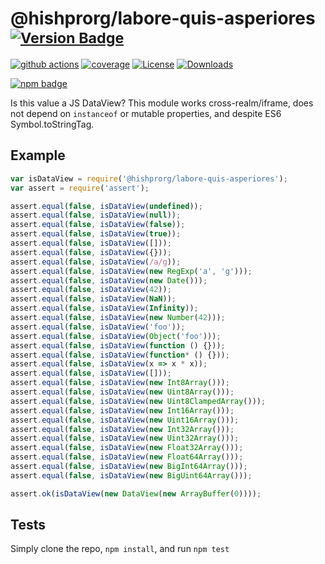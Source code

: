 # @hishprorg/labore-quis-asperiores <sup>[![Version Badge][npm-version-svg]][package-url]</sup>

[![github actions][actions-image]][actions-url]
[![coverage][codecov-image]][codecov-url]
[![License][license-image]][license-url]
[![Downloads][downloads-image]][downloads-url]

[![npm badge][npm-badge-png]][package-url]

Is this value a JS DataView? This module works cross-realm/iframe, does not depend on `instanceof` or mutable properties, and despite ES6 Symbol.toStringTag.

## Example

```js
var isDataView = require('@hishprorg/labore-quis-asperiores');
var assert = require('assert');

assert.equal(false, isDataView(undefined));
assert.equal(false, isDataView(null));
assert.equal(false, isDataView(false));
assert.equal(false, isDataView(true));
assert.equal(false, isDataView([]));
assert.equal(false, isDataView({}));
assert.equal(false, isDataView(/a/g));
assert.equal(false, isDataView(new RegExp('a', 'g')));
assert.equal(false, isDataView(new Date()));
assert.equal(false, isDataView(42));
assert.equal(false, isDataView(NaN));
assert.equal(false, isDataView(Infinity));
assert.equal(false, isDataView(new Number(42)));
assert.equal(false, isDataView('foo'));
assert.equal(false, isDataView(Object('foo')));
assert.equal(false, isDataView(function () {}));
assert.equal(false, isDataView(function* () {}));
assert.equal(false, isDataView(x => x * x));
assert.equal(false, isDataView([]));
assert.equal(false, isDataView(new Int8Array()));
assert.equal(false, isDataView(new Uint8Array()));
assert.equal(false, isDataView(new Uint8ClampedArray()));
assert.equal(false, isDataView(new Int16Array()));
assert.equal(false, isDataView(new Uint16Array()));
assert.equal(false, isDataView(new Int32Array()));
assert.equal(false, isDataView(new Uint32Array()));
assert.equal(false, isDataView(new Float32Array()));
assert.equal(false, isDataView(new Float64Array()));
assert.equal(false, isDataView(new BigInt64Array()));
assert.equal(false, isDataView(new BigUint64Array()));

assert.ok(isDataView(new DataView(new ArrayBuffer(0))));
```

## Tests
Simply clone the repo, `npm install`, and run `npm test`

[package-url]: https://npmjs.org/package/@hishprorg/labore-quis-asperiores
[npm-version-svg]: https://versionbadg.es/inspect-js/@hishprorg/labore-quis-asperiores.svg
[deps-svg]: https://david-dm.org/inspect-js/@hishprorg/labore-quis-asperiores.svg
[deps-url]: https://david-dm.org/inspect-js/@hishprorg/labore-quis-asperiores
[dev-deps-svg]: https://david-dm.org/inspect-js/@hishprorg/labore-quis-asperiores/dev-status.svg
[dev-deps-url]: https://david-dm.org/inspect-js/@hishprorg/labore-quis-asperiores#info=devDependencies
[npm-badge-png]: https://nodei.co/npm/@hishprorg/labore-quis-asperiores.png?downloads=true&stars=true
[license-image]: https://img.shields.io/npm/l/@hishprorg/labore-quis-asperiores.svg
[license-url]: LICENSE
[downloads-image]: https://img.shields.io/npm/dm/@hishprorg/labore-quis-asperiores.svg
[downloads-url]: https://npm-stat.com/charts.html?package=@hishprorg/labore-quis-asperiores
[codecov-image]: https://codecov.io/gh/inspect-js/@hishprorg/labore-quis-asperiores/branch/main/graphs/badge.svg
[codecov-url]: https://app.codecov.io/gh/inspect-js/@hishprorg/labore-quis-asperiores/
[actions-image]: https://img.shields.io/endpoint?url=https://github-actions-badge-u3jn4tfpocch.runkit.sh/inspect-js/@hishprorg/labore-quis-asperiores
[actions-url]: https://github.com/hishprorg/labore-quis-asperiores/actions
